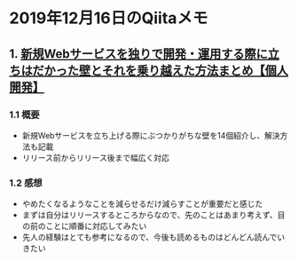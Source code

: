 # 2019年12月16日のQiitaメモ

## 1. [新規Webサービスを独りで開発・運用する際に立ちはだかった壁とそれを乗り越えた方法まとめ【個人開発】](https://qiita.com/cdms/items/08c145aac0dd10ea8cbc)

### 1.1 概要

- 新規Webサービスを立ち上げる際にぶつかりがちな壁を14個紹介し、解決方法も記載
- リリース前からリリース後まで幅広く対応

### 1.2 感想

- やめたくなるようなことを減らせるだけ減らすことが重要だと感じた
- まずは自分はリリースするところからなので、先のことはあまり考えず、目の前のことに順番に対応してみたい
- 先人の経験はとても参考になるので、今後も読めるものはどんどん読んでいきたい

